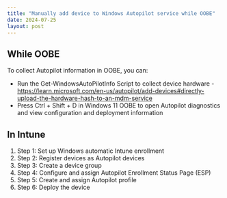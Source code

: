 ```yaml
---
title: "Manually add device to Windows Autopilot service while OOBE"
date: 2024-07-25
layout: post
---
```



## While OOBE 

To collect Autopilot information in OOBE, you can:
- Run the Get-WindowsAutoPilotInfo Script to collect device hardware - https://learn.microsoft.com/en-us/autopilot/add-devices#directly-upload-the-hardware-hash-to-an-mdm-service
- Press Ctrl + Shift + D in Windows 11 OOBE to open Autopilot diagnostics and view configuration and deployment information

## In Intune

1. Step 1: Set up Windows automatic Intune enrollment
1. Step 2: Register devices as Autopilot devices
1. Step 3: Create a device group
1. Step 4: Configure and assign Autopilot Enrollment Status Page (ESP)
1. Step 5: Create and assign Autopilot profile
1. Step 6: Deploy the device
